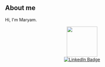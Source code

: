 ## About me

Hi, I'm Maryam.

<div id="header" align="center">
  <img src="https://i.giphy.com/media/v1.Y2lkPTc5MGI3NjExOXE1azV3aWZ0bG1nZzh3MmUwejh1eWZleG9nd20ycG40OXkzYjdlaCZlcD12MV9pbnRlcm5hbF9naWZfYnlfaWQmY3Q9cw/RN8FdaB6T1bkkI5n4I/giphy.gif" width="100"/>
<div id="badges">
  <a href="https://www.linkedin.com/in/maryam-kheiri-542797aa/">
    <img src="https://img.shields.io/badge/LinkedIn-blue?style=for-the-badge&logo=linkedin&logoColor=white" alt="LinkedIn Badge"/>
  </a>

</div>
<div id="badges">
  <img src="https://komarev.com/ghpvc/?username=your-github-username&style=flat-square&color=blue" alt=""/>

</div>
</div>
